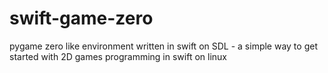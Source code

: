 # swift-game-zero
 pygame zero like environment written in swift on SDL - a simple way to get started with 2D games programming in swift on linux
